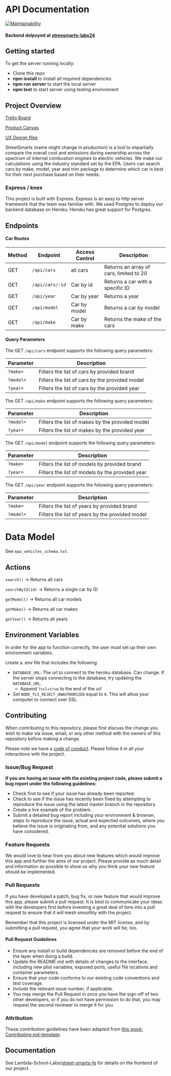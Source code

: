 # API Documentation

[![Maintainability](https://api.codeclimate.com/v1/badges/731a203f8375d97bc6fe/maintainability)](https://codeclimate.com/github/Lambda-School-Labs/street-smarts-be/maintainability)

#### Backend delpoyed at [streesmarts-labs24](https://streetsmarts-labs24.herokuapp.com/) <br>

## Getting started

To get the server running locally:

- Clone this repo
- **npm install** to install all required dependencies
- **npm run server** to start the local server
- **npm test** to start server using testing environment

## Project Overview

[Trello Board](https://trello.com/b/B5GkoOPo/labs-24-street-smarts)

[Product Canvas](https://www.notion.so/Street-Smarts-Automotive-Data-5450e77cf0c44a218a4aa6d67ce889eb)

[UX Design files](https://www.figma.com/file/ecy8WiINQoYzjhkueSwa2a/Street-Smarts%2C-Cornelius?node-id=210%3A0)

StreetSmarts (name might change in production) is a tool to impartially compare
the overall cost and emissions during ownership across the spectrum of internal
combustion engines to electric vehicles. We make our calculations using the
industry standard set by the EPA. Users can search cars by make, model, year and
trim package to determine which car is best for their next purchase based on
their needs.

### Express / knex

This project is built with Express. Express is an easy to http server framework
that the team was familiar with. We used Postgres to deploy our backend database
on Heroku. Heroku has great support for Postgres.

## Endpoints

#### Car Routes

| Method | Endpoint        | Access Control | Description                             |
| ------ | --------------- | -------------- | --------------------------------------- |
| GET    | `/api/cars`     | all cars       | Returns an array of cars, limited to 20 |
| GET    | `/api/cars/:id` | Car by id      | Returns a car with a specific ID        |
| GET    | `/api/year`     | Car by year    | Returns a year                          |
| GET    | `/api/model`    | Car by model   | Returns a car by model                  |
| GET    | `/api/make`     | Car by make    | Returns the make of the cars            |

#### Query Parameters

The GET `/api/cars` endpoint supports the following query parameters:

| Parameter | Description                                    |
| --------- | ---------------------------------------------- |
| `?make=`  | Filters the list of cars by provided brand     |
| `?model=` | Filters the list of cars by the provided model |
| `?year=`  | Filters the list of cars by the provided year  |

The GET `/api/make` endpoint supports the following query parameters:

| Parameter | Description                                     |
| --------- | ----------------------------------------------- |
| `?model=` | Filters the list of makes by the provided model |
| `?year=`  | Filters the list of makes by the provided year  |

The GET `/api/model` endpoint supports the following query parameters:

| Parameter | Description                                     |
| --------- | ----------------------------------------------- |
| `?make=`  | Filters the list of models by provided brand    |
| `?year=`  | Filters the list of models by the provided year |

The GET `/api/year` endpoint supports the following query parameters:

| Parameter | Description                                     |
| --------- | ----------------------------------------------- |
| `?make=`  | Filters the list of years by provided brand    |
| `?model=` | Filters the list of years by the provided model |

# Data Model

See `epa_vehicles_schema.txt`.

## Actions

`search()` -> Returns all cars

`searchById(id)` -> Returns a single car by ID

`getModel()` -> Returns all car models

`getMake()` -> Returns all car makes

`getYear()` -> Returns all years

## Environment Variables

In order for the app to function correctly, the user must set up their own
environment variables.

create a .env file that includes the following:

- `DATABASE_URL`: The url to connect to the heroku database. Can change. If the
  server stops connecting to the database, try updating the `DATABASE_URL`.
  - Append `?ssl=true` to the end of the url
- Set `NODE_TLS_REJECT_UNAUTHORIZED` equal to `0`. This will allow your computer
  to connect over SSL.

## Contributing

When contributing to this repository, please first discuss the change you wish
to make via issue, email, or any other method with the owners of this repository
before making a change.

Please note we have a [code of conduct](./code_of_conduct.md). Please follow it
in all your interactions with the project.

### Issue/Bug Request

**If you are having an issue with the existing project code, please submit a bug
report under the following guidelines:**

- Check first to see if your issue has already been reported.
- Check to see if the issue has recently been fixed by attempting to reproduce
  the issue using the latest master branch in the repository.
- Create a live example of the problem.
- Submit a detailed bug report including your environment & browser, steps to
  reproduce the issue, actual and expected outcomes, where you believe the issue
  is originating from, and any potential solutions you have considered.

### Feature Requests

We would love to hear from you about new features which would improve this app
and further the aims of our project. Please provide as much detail and
information as possible to show us why you think your new feature should be
implemented.

### Pull Requests

If you have developed a patch, bug fix, or new feature that would improve this
app, please submit a pull request. It is best to communicate your ideas with the
developers first before investing a great deal of time into a pull request to
ensure that it will mesh smoothly with the project.

Remember that this project is licensed under the MIT license, and by submitting
a pull request, you agree that your work will be, too.

#### Pull Request Guidelines

- Ensure any install or build dependencies are removed before the end of the
  layer when doing a build.
- Update the README.md with details of changes to the interface, including new
  plist variables, exposed ports, useful file locations and container
  parameters.
- Ensure that your code conforms to our existing code conventions and test
  coverage.
- Include the relevant issue number, if applicable.
- You may merge the Pull Request in once you have the sign-off of two other
  developers, or if you do not have permission to do that, you may request the
  second reviewer to merge it for you.

### Attribution

These contribution guidelines have been adapted from
[this good-Contributing.md-template](https://gist.github.com/PurpleBooth/b24679402957c63ec426).

## Documentation

See Lambda-School-Labs/[street-smarts-fe][] for details on the frontend of our
project.

[street-smarts-fe]: https://github.com/Lambda-School-Labs/street-smarts-fe/
